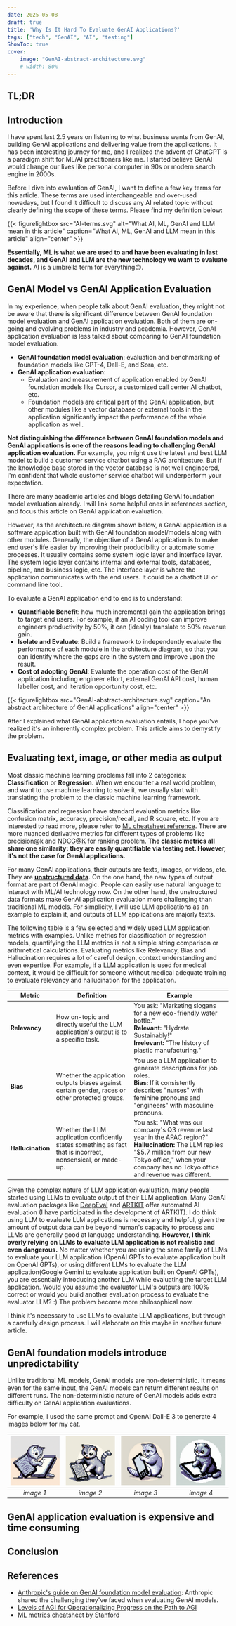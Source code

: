 ```yaml
---
date: 2025-05-08
draft: true
title: 'Why Is It Hard To Evaluate GenAI Applications?'
tags: ["tech", "GenAI", "AI", "testing"]
ShowToc: true
cover:
    image: "GenAI-abstract-architecture.svg"
    # width: 80%
---
```

## TL;DR

## Introduction
I have spent last 2.5 years on listening to what business wants from GenAI, building GenAI applications and delivering value from the applications. It has been interesting journey for me, and I realized the advent of ChatGPT is a paradigm shift for ML/AI practitioners like me. I started believe GenAI would change our lives like personal computer in 90s or modern search engine in 2000s.

Before I dive into evaluation of GenAI, I want to define a few key terms for this article. These terms are used interchangeable and over-used nowadays, but I found it difficult to discuss any AI related topic without clearly defining the scope of these terms. Please find my definition below:

{{< figurelightbox src="AI-terms.svg" alt="What AI, ML, GenAI and LLM mean in this article" caption="What AI, ML, GenAI and LLM mean in this article" align="center" >}}

**Essentially, ML is what we are used to and have been evaluating in last decades, and GenAI and LLM are the new technology we want to evaluate against.** AI is a umbrella term for everything🙃. 

## GenAI Model vs GenAI Application Evaluation

In my experience, when people talk about GenAI evaluation, they might not be aware that there is significant difference between GenAI foundation model evaluation and GenAI application evaluation. Both of them are on-going and evolving problems in industry and academia. However, GenAI application evaluation is less talked about comparing to GenAI foundation model evaluation. 

- **GenAI foundation model evaluation**: evaluation and benchmarking of foundation models like GPT-4, Dall-E, and Sora, etc.
- **GenAI application evaluation**: 
    - Evaluation and measurement of application enabled by GenAI foundation models like Cursor, a customized call center AI chatbot, etc. 
    - Foundation models are critical part of the GenAI application, but other modules like a vector database or external tools in the application significantly impact the performance of the whole application as well. 

**Not distinguishing the difference between GenAI foundation models and GenAI applications is one of the reasons leading to challenging GenAI application evaluation.** For example, you might use the latest and best LLM model to build a customer service chatbot using a RAG architecture. But if the knowledge base stored in the vector database is not well engineered, I'm confident that whole customer service chatbot will underperform your expectation. 

There are many academic articles and blogs detailing GenAI foundation model evaluation already. I will link some helpful ones in references section, and focus this article on GenAI application evaluation.

However, as the architecture diagram shown below, a GenAI application is a software application built with GenAI foundation model/models along with other modules. Generally, the objective of a GenAI application is to make end user's life easier by improving their producibility or automate some processes. It usually contains some system logic layer and interface layer. The system logic layer contains internal and external tools, databases, pipeline, and business logic, etc. The interface layer is where the application communicates with the end users. It could be a chatbot UI or command line tool.

To evaluate a GenAI application end to end is to understand:
- **Quantifiable Benefit**: how much incremental gain the application brings to target end users. For example, if an AI coding tool can improve engineers productivity by 50%, it can (ideally) translate to 50% revenue gain. 
- **Isolate and Evaluate**: Build a framework to independently evaluate the performance of each module in the architecture diagram, so that you can identify where the gaps are in the system and improve upon the result. 
- **Cost of adopting GenAI**: Evaluate the operation cost of the GenAI application including engineer effort, external GenAI API cost, human labeller cost, and iteration opportunity cost, etc.

{{< figurelightbox src="GenAI-abstract-architecture.svg" caption="An abstract architecture of GenAI applications" align="center" >}}

After I explained what GenAI application evaluation entails, I hope you've realized it's an inherently complex problem. This article aims to demystify the problem.

## Evaluating text, image, or other media as output 
Most classic machine learning problems fall into 2 categories: **Classification** or **Regression**. When we encounter a real world problem, and want to use machine learning to solve it, we usually start with translating the problem to the classic machine learning framework. 

Classification and regression have standard evaluation metrics like confusion matrix, accuracy, precision/recall, and R square, etc. If you are interested to read more, please refer to [ML cheatsheet reference](https://stanford.edu/~shervine/teaching/cs-229/cheatsheet-machine-learning-tips-and-tricks). There are more nuanced derivative metrics for different types of problems like precision@k and [NDCG@K](https://en.wikipedia.org/wiki/Discounted_cumulative_gain) for ranking problem. **The classic metrics all share one similarity: they are easily quantifiable via testing set. However, it's not the case for GenAI applications.**

For many GenAI applications, their outputs are texts, images, or videos, etc. They are [**unstructured data**](https://www.mongodb.com/resources/basics/unstructured-data). On the one hand, the new types of output format are part of GenAI magic. People can easily use natural language to interact with ML/AI technology now. On the other hand, the unstructured data formats make GenAI application evaluation more challenging than traditional ML models. For simplicity, I will use LLM applications as an example to explain it, and outputs of LLM applications are majorly texts. 

The following table is a few selected and widely used LLM application metrics with examples. Unlike metrics for classification or regression models, quantifying the LLM metrics is not a simple string comparison or arithmetical calculations. Evaluating metrics like Relevancy, Bias and Hallucination requires a lot of careful design, context understanding and even expertise. For example, if a LLM application is used for medical context, it would be difficult for someone without medical adequate training to evaluate relevancy and hallucination for the application.       
      
| Metric        |Definition                                                                                              | Example                                                                                                                               |
|---------------|---------------------------------------------------------------------------------------------------------------|---------------------------------------------------------------------------------------------------------------------------------------|
| **Relevancy** | How on-topic and directly useful the LLM application's output is to a specific task.| You ask: "Marketing slogans for a new eco-friendly water bottle."  <br> **Relevant:** "Hydrate Sustainably!" <br> **Irrelevant:** "The history of plastic manufacturing." |
| **Bias**      | Whether the application outputs biases against certain gender, races or other protected groups.| You use a LLM application to generate descriptions for job roles. <br> **Bias:** If it consistently describes "nurses" with feminine pronouns and "engineers" with masculine pronouns. |
| **Hallucination** | Whether the LLM application confidently states something as fact that is incorrect, nonsensical, or made-up.| You ask: "What was our company's Q3 revenue last year in the APAC region?" <br> **Hallucination:** The LLM replies "$5.7 million from our new Tokyo office," when your company has no Tokyo office and revenue was different. |


Given the complex nature of LLM application evaluation, many people started using LLMs to evaluate output of their LLM application. Many GenAI evaluation packages like [DeepEval](https://www.deepeval.com/) and [ARTKIT](https://github.com/BCG-X-Official/artkit) offer automated AI evaluation (I have participated in the development of ARTKIT). I do think using LLM to evaluate LLM applications is necessary and helpful, given the amount of output data can be beyond human's capacity to process and LLMs are generally good at language understanding. **However, I think overly relying on LLMs to evaluate LLM application is not realistic and even dangerous.** No matter whether you are using the same family of LLMs to evaluate your LLM application (OpenAI GPTs to evaluate application built on OpenAI GPTs), or using different LLMs to evaluate the LLM application(Google Gemini to evaluate application built on OpenAI GPTs), you are essentially introducing another LLM while evaluating the target LLM application. Would you assume the evaluator LLM's outputs are 100% correct or would you build another evaluation process to evaluate the evaluator LLM? :) The problem become more philosophical now.

I think it's necessary to use LLMs to evaluate LLM applications, but through a carefully design process. I will elaborate on this maybe in another future article.

## GenAI foundation models introduce unpredictability 
Unlike traditional ML models, GenAI models are non-deterministic. It means even for the same input, the GenAI models can return different results on different runs. The non-deterministic nature of GenAI models adds extra difficulty on GenAI application evaluations. 

For example, I used the same prompt and OpenAI Dall-E 3 to generate 4 images below for my cat.

| ![British shorthair vs Kindle 1](british_shorthair_vs_kindle_2.png) | ![British shorthair vs Kindle 2](british_shorthair_vs_kindle_3.png) | ![British shorthair vs Kindle 3](british_shorthair_vs_kindle_4.png) | ![British shorthair vs Kindle 4](british_shorthair_vs_kindle_5.png) |
|:-------------------------------------------------------------------:|:-------------------------------------------------------------------:|:-------------------------------------------------------------------:|:-------------------------------------------------------------------:|
| *image 1* | *image 2* | *image 3* | *image 4* |


## GenAI application evaluation is expensive and time consuming

## Conclusion 

## References

- [Anthropic's guide on GenAI foundation model evaluation](https://www.anthropic.com/news/evaluating-ai-systems): Anthropic shared the challenging they've faced when evaluating GenAI models. 
- [Levels of AGI for Operationalizing Progress on the Path to AGI](https://arxiv.org/abs/2311.02462) <!-- tbd -->
- [ML metrics cheatsheet by Stanford](https://stanford.edu/~shervine/teaching/cs-229/cheatsheet-machine-learning-tips-and-tricks)